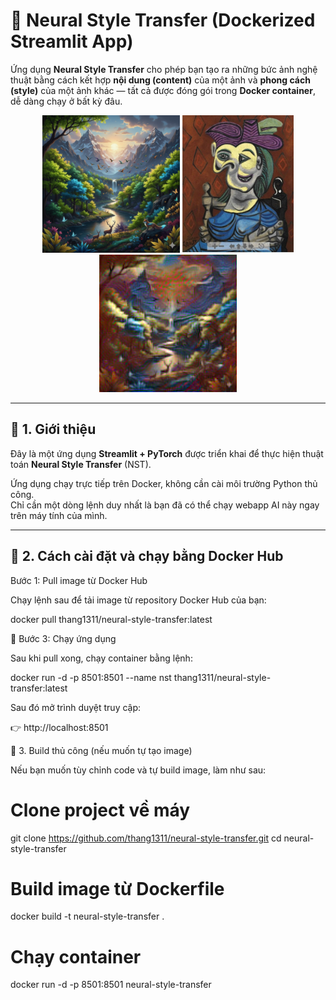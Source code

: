 # 🎨 Neural Style Transfer (Dockerized Streamlit App)

Ứng dụng **Neural Style Transfer** cho phép bạn tạo ra những bức ảnh nghệ thuật bằng cách kết hợp **nội dung (content)** của một ảnh và **phong cách (style)** của một ảnh khác — tất cả được đóng gói trong **Docker container**, dễ dàng chạy ở bất kỳ đâu.

<p align="center">
  <img src="unnamed.jpg" alt="Ảnh nội dung" height="220">
  <img src="pr59VCF4.jpg" alt="Ảnh phong cách" height="220">
  <img src="neural_style_output.png" alt="Kết quả" height="220">
</p>



---

## 🚀 1. Giới thiệu

Đây là một ứng dụng **Streamlit + PyTorch** được triển khai để thực hiện thuật toán **Neural Style Transfer** (NST).

Ứng dụng chạy trực tiếp trên Docker, không cần cài môi trường Python thủ công.  
Chỉ cần một dòng lệnh duy nhất là bạn đã có thể chạy webapp AI này ngay trên máy tính của mình.

---

## 🐳 2. Cách cài đặt và chạy bằng Docker Hub

Bước 1: Pull image từ Docker Hub

Chạy lệnh sau để tải image từ repository Docker Hub của bạn:

docker pull thang1311/neural-style-transfer:latest

🔹 Bước 3: Chạy ứng dụng

Sau khi pull xong, chạy container bằng lệnh:

docker run -d -p 8501:8501 --name nst thang1311/neural-style-transfer:latest


Sau đó mở trình duyệt truy cập:

👉 http://localhost:8501

🔧 3. Build thủ công (nếu muốn tự tạo image)

Nếu bạn muốn tùy chỉnh code và tự build image, làm như sau:

# Clone project về máy
git clone https://github.com/thang1311/neural-style-transfer.git
cd neural-style-transfer

# Build image từ Dockerfile
docker build -t neural-style-transfer .

# Chạy container
docker run -d -p 8501:8501 neural-style-transfer
